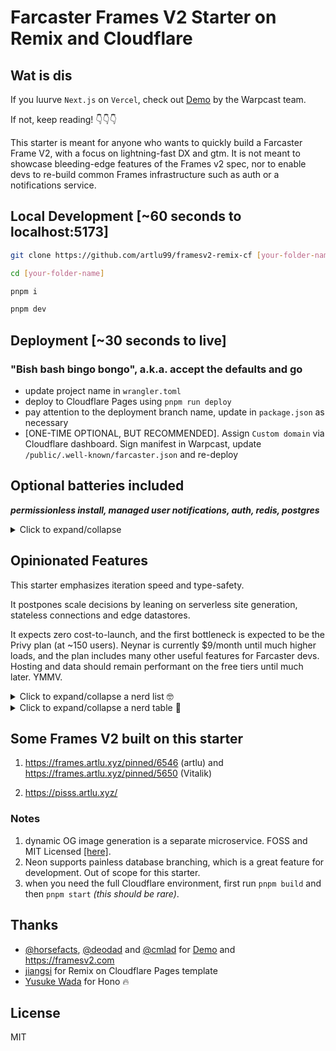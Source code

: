 # Farcaster Frames V2 Starter on Remix and Cloudflare

## Wat is dis

If you luurve `Next.js` on `Vercel`, check out [Demo](https://github.com/farcasterxyz/frames-v2-demo) by the Warpcast team.

If not, keep reading! 👇👇👇

This starter is meant for anyone who wants to quickly build a Farcaster Frame V2, with a focus on lightning-fast DX and gtm. It is not meant to showcase bleeding-edge features of the Frames v2 spec, nor to enable devs to re-build common Frames infrastructure such as auth or a notifications service.

## Local Development [~60 seconds to localhost:5173]

```sh
git clone https://github.com/artlu99/framesv2-remix-cf [your-folder-name]

cd [your-folder-name]

pnpm i

pnpm dev
```

## Deployment [~30 seconds to live]

### "Bish bash bingo bongo", a.k.a. accept the defaults and go

- update project name in `wrangler.toml`
- deploy to Cloudflare Pages using `pnpm run deploy`
- pay attention to the deployment branch name, update in `package.json` as necessary
- [ONE-TIME OPTIONAL, BUT RECOMMENDED]. Assign `Custom domain` via Cloudflare dashboard. Sign manifest in Warpcast, update `/public/.well-known/farcaster.json` and re-deploy

## Optional batteries included

***permissionless install, managed user notifications, auth, redis, postgres***

<details>
<summary>Click to expand/collapse</summary>

### Enable users to install your frame

- update `/public/.well-known/farcaster.json`
- icons can be changed later, but caching can cause issues / delays. *Avoid headaches later; try to get it right before Warpcast scrapes your site.*

### Managed notifications

- set up an app with [Neynar](https://dev.neynar.com/app). Details [[here]](https://docs.neynar.com/docs/send-notifications-to-frame-users)
- for local dev, update environment variable in `.dev.vars` (not checked into git, but follow `dev.vars.example`)
- update `NEYNAR_FRAME_WEBHOOK_URL` env variable as a secret via Cloudflare dashboard (do not use `wrangler.toml` for secrets!)

### Privy seamless Farcaster login

- set up an application with [Privy](https://dashboard.privy.io). Follow Steps 1 and 2 [[here]](https://docs.privy.io/guide/react/recipes/misc/farcaster-frames#build-a-farcaster-frame-with-privy). This starter implements Steps 3 and 4 for you!
- update `/app/config.json` with your Privy `appId`

### Redis

- set up an [Upstash Redis](https://upstash.com) instance via their dashboard
- this starter shares data across dev and prod environments. It does not expose the Redis connection to browsers; only the server-side Remix loader has access to it

<details>
<summary>Secrets setup</summary>

- copy **two (2)** secrets from the `REST API` -> `.env` section. Ensure you have copied the actual token, and not a bunch of asterisks to your clipboard (*don't ask me how I know!*)
- update secrets via Cloudflare dashboard (do not use `wrangler.toml` for secrets!)
- for local dev, update environment variables in `.dev.vars` (not checked into git, but follow `dev.vars.example`)

</details>

### Postgres

- set up [Neon Postgres](https://neon.tech) via their dashboard
- this starter shares data across dev and prod environments. It does not expose the Postgres connection to browsers; only the server-side Remix loader has access to it

<details>
<summary>Secrets setup</summary>

- copy **one (1)** secret from the `Connection Details` -> `Connection string` section
- update secrets via Cloudflare dashboard (do not use `wrangler.toml` for secrets!)
- for local dev, update environment variables in `.dev.vars` and `.env` (not checked into git, but follow the example files)
- run `pnpm run migrate` to create the database and tables

</details>

</details>

## Opinionated Features

This starter emphasizes iteration speed and type-safety.

It postpones scale decisions by leaning on serverless site generation, stateless connections and edge datastores.

It expects zero cost-to-launch, and the first bottleneck is expected to be the Privy plan (at ~150 users). Neynar is currently $9/month until much higher loads, and the plan includes many other useful features for Farcaster devs. Hosting and data should remain performant on the free tiers until much later. YMMV.

<details>

<summary>Click to expand/collapse a nerd list 🤓</summary>

1. `Remix` on `Cloudflare Pages`, for light, fast SSR with familiar `React` mental models. *Serverless that feels like a long-lived server*
2. `Vite` for lightning-fast local development with HMR
3. `Hono Stack` for end-to-end type safety, zero codegen and *de minimis* boilerplate
4. `Kysely` Typescript query builder and migration scripts
5. `shadcn/ui` `TailwindCSS` components, `Framer` motion animations
6. `Upstash Redis` and `Neon Postgres` as edge, scalable datastores on stateless connections
7. Seamless Farcaster login via `Privy` [[details]](https://docs.privy.io/guide/react/recipes/misc/farcaster-frames#build-a-farcaster-frame-with-privy), with easy pathway to providing embedded wallets
8. webhook logging, optionally verified and/or managed via `Neynar` (see [[docs]](https://docs.neynar.com/reference/fetch-notification-tokens)). Send managed notifications [[here]](https://docs.neynar.com/reference/publish-frame-notifications)
9. `Biome` linting  at the speed of Rust. `pnpm` because it's 2025.
10. BYO: test suite, CI/CD, local frame debugger

</details>

<details>
<summary>Click to expand/collapse a nerd table 🏓</summary>

## comparison with Warpcast Demo Repo

| Feature                     | artlu Starter                     | Warpcast Demo Repo               |
|-----------------------------|-----------------------------------|----------------------------------|
| Framework                   | Remix                             | Next App router                          |
| Local Development Tool      | Vite                              | Next                 |
| UI components                   | shadcn/ui                          | Radix + TailwindCSS                 |
| End-to-End Type Safety                 | Hono Stack                        | nah, we have Zod at home                    |
| Datastores                    | Upstash Redis, Neon Postgres (optional)    | Vercel KV (Redis)                    |
| Notifications               | Neynar (optional)                            | integrated + Neynar Hub verification                   |
| Authentication              | Privy (optional)                             | SIWF on NextAuth                  |
| Deployment                   | Cloudflare Pages                  | Vercel                           |
| Dynamic OG Generation     | separate microservice             | integrated                       |
| Linting and Formatting      | Biome                             | ESLint, Prettier                 |
| CI/CD                       | bring-your-own                     | Vercel + GitHub Actions (default)                   |
| testing                       | bring-your-own                     | bring-your-own                   |
| Edge Functions              | Yes                               | Yes                              |
| Cost Efficiency             | Free tiers recommended            | Free tiers recommended           |
| Philosophy             | serverless V8            | long-lived Node server + Edge serverless           |

</details>

## Some Frames V2 built on this starter

1. https://frames.artlu.xyz/pinned/6546 (artlu) and https://frames.artlu.xyz/pinned/5650 (Vitalik)

2. https://pisss.artlu.xyz/

### Notes

1. dynamic OG image generation is a separate microservice. FOSS and MIT Licensed [[here]](https://github.com/artlu99/cached-dynamic-og-generator-cf).
2. Neon supports painless database branching, which is a great feature for development. Out of scope for this starter.
3. when you need the full Cloudflare environment, first run `pnpm build` and then `pnpm start` *(this should be rare)*.

## Thanks

- [@horsefacts](https://github.com/horsefacts), [@deodad](https://github.com/deodad) and [@cmlad](https://github.com/cmlad) for [Demo](https://github.com/farcasterxyz/frames-v2-demo) and https://framesv2.com
- [jiangsi](https://github.com/jiangsi) for Remix on Cloudflare Pages template
- [Yusuke Wada](https://github.com/yusukebe) for Hono 🔥

## License

MIT
